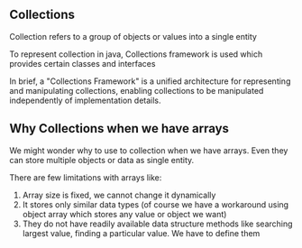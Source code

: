 ## Collections

Collection refers to a group of objects or values into a single entity

To represent collection in java, Collections framework is used which provides certain classes and interfaces

In brief, a "Collections Framework" is a unified architecture for representing and manipulating collections, enabling collections to be manipulated independently of implementation details.


## Why Collections when we have arrays

We might wonder why to use to collection when we have arrays. Even they can store multiple objects or data as single entity.

There are few limitations with arrays like:

1. Array size is fixed, we cannot change it dynamically
1. It stores only similar data types (of course we have a workaround using object array which stores any value or object we want)
1. They do not have readily available data structure methods like searching largest value, finding a particular value. We have to define them




